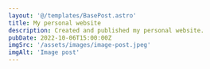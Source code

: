 ```yaml
---
layout: '@/templates/BasePost.astro'
title: My personal website
description: Created and published my personal website.
pubDate: 2022-10-06T15:00:00Z
imgSrc: '/assets/images/image-post.jpeg'
imgAlt: 'Image post'
---
```








